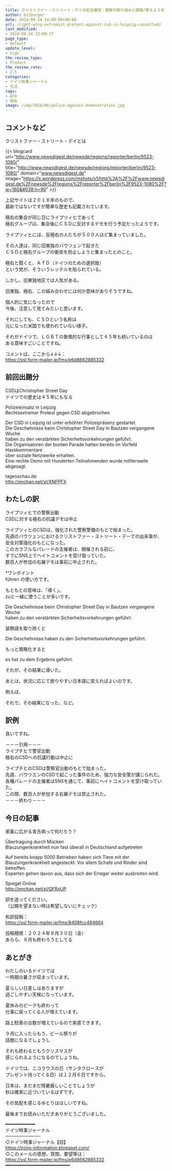 ```yaml
---
title: クリストファー・ストリート・デイの安全確保：警察の取り組みと課題/第８２３号
author: bitburger
date: 2024-08-24 14:09:09+00:00
url: /right-wing-extremist-protest-against-csd-in-leipzig-cancelled/
last_modified:
- 2024-08-24 23:09:17
page_type:
- default
update_level:
- high
the_review_type:
- Product
the_review_rate:
- 2.5
categories:
- ドイツ時事ジャーナル
- 生活
tags:
- AfD
- 極右
image: /img/2024/08/police-against-demonstration.jpg
---
```

## コメントなど 

クリストファー・ストリート・デイとは

{{< blogcard url="http://www.newsdigest.de/newsde/regions/reporter/berlin/9523-1080/" title="http://www.newsdigest.de/newsde/regions/reporter/berlin/9523-1080/" domain="www.newsdigest.de" image="https://s.wordpress.com/mshots/v1/http%3A%2F%2Fwww.newsdigest.de%2Fnewsde%2Fregions%2Freporter%2Fberlin%2F9523-1080%2F?w=160&#038;h=90" >}} 

上記サイトは２０１８年のもので、  
最新ではないですが簡単な歴史も記載されています。

極右の集会が同じ日にライプツィヒであって  
極右グループは、集会後にＣＳＤに反対するデモを行う予定だったようです。

ライプツィヒには、反極右の人たちが５００人ほど集まっていました。

その人達は、同じ旧東独のバウツェンで起きた  
ＣＳＤと極右グループの衝突を防止しようと集まったとのこと。

極右と聞くと、ＡｆＤ（ドイツのための選択肢）  
という党が、そういうレッテルを貼られている。

しかし、旧東独地区では人気がある。

<span class="fz-22px"><span class="bold-red"><span class="marker-under">旧東独、極右、この組み合わせには何か意味がありそうですね。</span></span></span>

個人的に気になったので  
今後、注意して見てみたいと思います。

それにしても、ＣＳＤという名称は  
元になった米国でも使われていない様子。

それがドイツで、ＬＧＢＴの象徴的な行事として４５年も続いているのは  
ある意味すごいことですね。

コメントは、ここから↓↓↓：  
<https://ssl.form-mailer.jp/fms/e6d8662885332>

## 前回出題分 

CSDはChristopher Street Day  
ドイツでの歴史は４５年にもなる

Polizeieinsatz in Leipzig  
Rechtsextremer Protest gegen CSD abgebrochen

Der CSD in Leipzig ist unter erhöhter Polizeipräsenz gestartet.  
Die Geschehnisse beim Christopher Street Day in Bautzen vergangene Woche  
haben zu den verstärkten Sicherheitsvorkehrungen geführt.  
Die Organisatoren der bunten Parade hatten bereits im Vorfeld Hasskommentare  
über soziale Netzwerke erhalten.  
Eine rechte Demo mit Hunderten Teilnehmenden wurde mittlerweile abgesagt.

tagesschau.de  
<http://enchan.net/xl/XNFPFX>

## わたしの訳 

ライプツィヒでの警察出動  
CSDに対する極右の抗議デモは中止

ライプツィヒのCSDは、強化された警察警備のもとで始まった。  
先週のバウツェンにおけるクリストファー・ストリート・デーでの出来事が、  
安全対策強化のもとになった。  
このカラフルなパレードの主催者は、開催される前に、  
すでにSNS上でヘイトコメントを受け取っていた。  
数百人が参加の右翼デモは事前に中止された。

*ワンポイント  
führen の使い方です。

もともとの意味は、「導く」。  
zuと一緒に使うことが多いです。

Die Geschehnisse beim Christopher Street Day in Bautzen vergangene Woche  
haben zu den verstärkten Sicherheitsvorkehrungen geführt.

装飾語を取り除くと

Die Geschehnisse haben zu den Sicherheitsvorkehrungen geführt.

もっと簡略化すると

es hat zu dem Ergebnis geführt.

それが、その結果に導いた。

あとは、状況に応じて嵌りやすい日本語に変えればよいのです。

例えば、

それで、その結果になった、など。

## 訳例 

良いですね。

－－－引用－－－  
ライプチヒで警官出動  
極右のCSDへの抗議行動は中止に

ライプチヒのCSDは警察官出動のもとで始まった。  
先週、バウツエンのCSDで起こった事件のため、強力な安全策が講じられた。  
各種パレードの主催者はSNSを通じて、事前にヘイトコメントを受け取っていた。  
この間、数百人が参加する右翼デモは禁止された。  
－－－終わり－－－

## 今日の記事 

家畜に広がる青舌病って何だろう？

Übertragung durch Mücken  
Blauzungenkrankheit nun fast überall in Deutschland aufgetreten

Auf bereits knapp 5000 Betrieben haben sich Tiere mit der  
Blauzungenkrankheit angesteckt. Vor allem Schafe und Rinder sind betroffen.  
Experten gehen davon aus, dass sich der Erreger weiter ausbreiten wird.

Spiegel Online  
<http://enchan.net/xl/QFRxUP>

訳を送ってください。  
（公開を望まない時は希望しないにチェック）

和訳投稿：  
<https://ssl.form-mailer.jp/fms/8408fcc494664>

投稿期限：２０２４年８月３０日（金）  
あらら、８月も終わろうとしてる

## あとがき 

わたしのいるドイツでは  
一時期の暑さが収まっています。

夏らしい日差しはありますが  
過ごしやすい天候になっています。

夏休みのピークも終わって  
仕事に戻ってくる人が増えています。

路上駐車の台数が増えているので実感できます。

９月に入ったらもう、ビール祭りが  
話題になるでしょうし

それも終わるともうクリスマスが  
感じられるようになるのでしょうね。

ドイツでは、ニコラウスの日（サンタクロースが  
プレゼント持ってくる日）は１２月６日ですから。

日本は、まだまだ残暑厳しいことでしょうが  
秋は確実に近づいているはずです。

その気配を感じるゆとりはほしいですね。

最後までお読みいただきありがとうございました。

━━━━━━━━━━━  
ドイツ時事ジャーナル  
───────────  
◇ドイツ時事ジャーナル【旧】  
<https://iroiro-information.blogspot.com/>  
◇このメールの感想、質問、要望等は：  
<https://ssl.form-mailer.jp/fms/e6d8662885332>  
━━━━━━━━━━━━━━━━━━━━━━━━